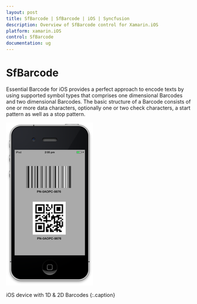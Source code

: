 ```yaml
---
layout: post
title: SfBarcode | SfBarcode | iOS | Syncfusion
description: Overview of SfBarcode control for Xamarin.iOS
platform: xamarin.iOS
control: SfBarcode
documentation: ug
---
```


# SfBarcode

Essential Barcode for iOS provides a perfect approach to encode texts by using supported symbol types that comprises one dimensional Barcodes and two dimensional Barcodes. The basic structure of a Barcode consists of one or more data characters, optionally one or two check characters, a start pattern as well as a stop pattern.

![Overview of Barcode for Xamarin.iOS](Overview_images/Overview_img1.png)                                  

iOS device with 1D & 2D Barcodes
{:.caption}

